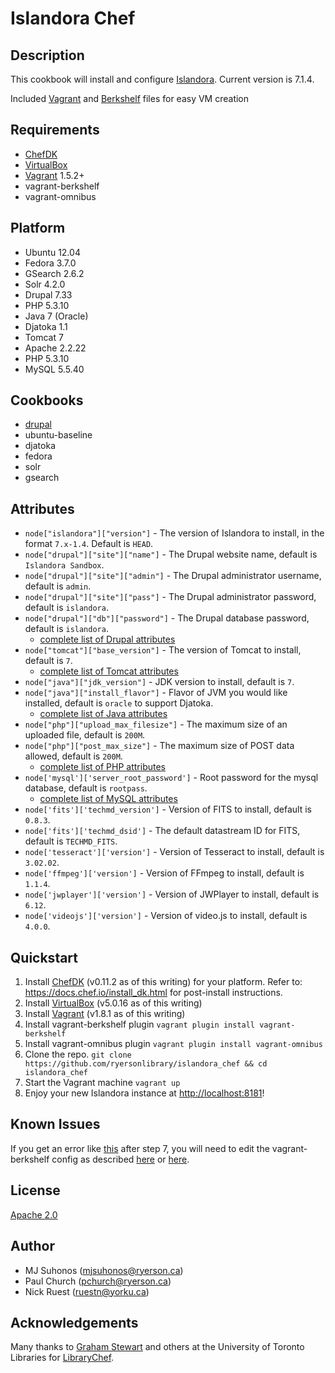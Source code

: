 # Islandora Chef

## Description

This cookbook will install and configure [Islandora](http://islandora.ca). Current version is 7.1.4.

Included [Vagrant](http://www.vagrantup.com) and [Berkshelf](http://berkshelf.com) files for easy VM creation

## Requirements

* [ChefDK](https://downloads.chef.io/chef-dk/)
* [VirtualBox](https://www.virtualbox.org/)
* [Vagrant](http://localhost:8181) 1.5.2+
* vagrant-berkshelf
* vagrant-omnibus

## Platform

* Ubuntu 12.04
* Fedora 3.7.0
* GSearch 2.6.2
* Solr 4.2.0
* Drupal 7.33
* PHP 5.3.10
* Java 7 (Oracle)
* Djatoka 1.1
* Tomcat 7
* Apache 2.2.22
* PHP 5.3.10
* MySQL 5.5.40

## Cookbooks

* [drupal](http://github.com/gondoi/drupal-cookbook)
* ubuntu-baseline
* djatoka
* fedora
* solr
* gsearch

## Attributes

* `node["islandora"]["version"]` - The version of Islandora to install, in the format `7.x-1.4`. Default is `HEAD`.
* `node["drupal"]["site"]["name"]` - The Drupal website name, default is `Islandora Sandbox`.
* `node["drupal"]["site"]["admin"]` - The Drupal administrator username, default is `admin`.
* `node["drupal"]["site"]["pass"]` - The Drupal administrator password, default is `islandora`.
* `node["drupal"]["db"]["password"]` - The Drupal database password, default is `islandora`.
	* [complete list of Drupal attributes](https://github.com/gondoi/drupal-cookbook#attributes)
* `node["tomcat"]["base_version"]` - The version of Tomcat to install, default is `7`.
	* [complete list of Tomcat attributes](https://github.com/opscode-cookbooks/tomcat#attributes)
* `node["java"]["jdk_version"]` - JDK version to install, default is `7`.
* `node["java"]["install_flavor"]` - Flavor of JVM you would like installed, default is `oracle` to support Djatoka.
	* [complete list of Java attributes](https://github.com/agileorbit-cookbooks/java#attributes)
* `node["php"]["upload_max_filesize"]` - The maximum size of an uploaded file, default is `200M`.
* `node["php"]["post_max_size"]` - The maximum size of POST data allowed, default is `200M`.
	* [complete list of PHP attributes](https://github.com/opscode-cookbooks/php#attributes)
* `node['mysql']['server_root_password']` - Root password for the mysql database, default is `rootpass`.
	* [complete list of MySQL attributes](https://github.com/opscode-cookbooks/mysql#attributes)
* `node['fits']['techmd_version']` - Version of FITS to install, default is `0.8.3`.
* `node['fits']['techmd_dsid']` - The default datastream ID for FITS, default is `TECHMD_FITS`.
* `node['tesseract']['version']` - Version of Tesseract to install, default is `3.02.02`.
* `node['ffmpeg']['version']` - Version of FFmpeg to install, default is `1.1.4`.
* `node['jwplayer']['version']` - Version of JWPlayer to install, default is `6.12`.
* `node['videojs']['version']` - Version of video.js to install, default is `4.0.0`.

## Quickstart

1. Install [ChefDK](https://downloads.chef.io/chef-dk/) (v0.11.2 as of this writing) for your platform. Refer to: https://docs.chef.io/install_dk.html for post-install instructions.
2. Install [VirtualBox](https://www.virtualbox.org/wiki/Downloads) (v5.0.16 as of this writing)
3. Install [Vagrant](https://www.vagrantup.com/downloads.html) (v1.8.1 as of this writing)
4. Install vagrant-berkshelf plugin `vagrant plugin install vagrant-berkshelf`
5. Install vagrant-omnibus plugin `vagrant plugin install vagrant-omnibus`
6. Clone the repo. `git clone https://github.com/ryersonlibrary/islandora_chef && cd islandora_chef`
7. Start the Vagrant machine `vagrant up`
8. Enjoy your new Islandora instance at [http://localhost:8181](http://localhost:8181)!

## Known Issues

If you get an error like [this](https://gist.github.com/ruebot/439c6a23992e6660edcd) after step 7, you will need to edit the vagrant-berkshelf config as described [here](https://github.com/berkshelf/vagrant-berkshelf/issues/228#issue-47313643) or [here](https://github.com/berkshelf/vagrant-berkshelf/issues/228#issuecomment-62207197).

## License

[Apache 2.0](http://www.apache.org/licenses/LICENSE-2.0.html)

## Author

* MJ Suhonos (<mjsuhonos@ryerson.ca>)
* Paul Church (<pchurch@ryerson.ca>)
* Nick Ruest (<ruestn@yorku.ca>)

## Acknowledgements

Many thanks to [Graham Stewart](https://github.com/whitepine23) and others at the University of Toronto Libraries for [LibraryChef](https://github.com/utlib/chef-islandora).
